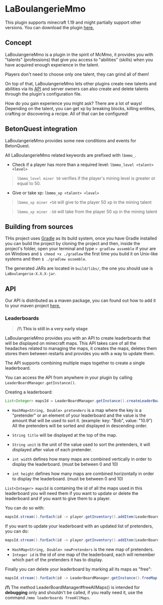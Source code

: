 # LaBoulangerieMmo

This plugin supports minecraft 1.19 and might partially support other versions.
You can download the plugin [here.](https://github.com/LaBoulangerie/LaBoulangerieMmo/releases/latest)

## Concept

LaBoulangerieMmo is a plugin in the spirit of McMmo, it provides you with "talents" (professions) that give you access to "abilities" (skills) when you have acquired enough experience in the talent.

Players don't need to choose only one talent, they can grind all of them!

On top of that, LaBoulangerieMmo lets other plugins create new talents and abilities via its [API](#api) and server owners can also create and delete talents through the plugin's configuration file.

How do you gain experience you might ask? There are a lot of ways! Depending on the talent, you can get xp by breaking blocks, killing entities, crafting or discovering a recipe. All of that can be configured!

## BetonQuest integration

LaBoulangerieMmo provides some new conditions and events for BetonQuest.

All LaBoulangerieMmo related keywords are prefixed with `lbmmo_`.

- Check if a player has more than a required level: `lbmmo_level <talent> <level>`
> `lbmmo_level miner 50` verifies if the player's mining level is greater or equal to 50.

- Give or take xp: `lbmmo_xp <talent> <level>`
> `lbmmo_xp miner +50` will give to the player 50 xp in the mining talent

> `lbmmo_xp miner -50` will take from the player 50 xp in the mining talent

## Building from sources

THis project uses [Gradle](https://gradle.org/) as its build system, once you have Gradle installed you can build the project by cloning the project and then, inside the project's folder, open your terminal and type `> gradlew assemble` if your are on Windows and `$ chmod +x ./gradlew` the first time you build it on Unix-like systems and then `$ ./gradlew assemble`.

The generated JARs are located in `build/libs/`, the one you should use is `LaBoulangerie-X.X.X-jar`.

## API

Our API is distributed as a maven package, you can found out how to add it to your maven project [here.](https://github.com/LaBoulangerie/LaBoulangerieMmo/packages/1356101)
### Leaderboards

> **/!\ This is still in a very early stage**

LaBoulangerieMmo provides you with an API to create leaderboards that will be displayed on minecraft maps.
This API takes care of all the headaches related to managing the maps, it creates the maps, deletes them stores them between restarts and provides you with a way to update them.

The API supports combining multiple maps together to create a single leaderboard.

You can access the API from anywhere in your plugin by calling `LeaderBoardManager.getInstance()`.

Creating a leaderboard:

```java
List<Integer> mapsId = LeaderBoardManager.getInstance().createLeaderBoard(pretenders, title, unit, width, height)
```

- `HashMap<String, Double> pretenders` is a map where the key is a "pretender" or an element of your leaderboard and the value is the amount that will be used to sort it. (example: key: "Bob", value: "10.9")
All the pretenders will be sorted and displayed in descending order.

- `String title` will be displayed at the top of the map.
- `String unit` is the unit of the value used to sort the pretenders, it will displayed after value of each pretender.
- `int width` defines how many maps are combined vertically in order to display the leaderboard. (must be between 0 and 10)
- `int height` defines how many maps are combined horizontally in order to display the leaderboard. (must be between 0 and 10)

`List<Integer> mapsId` is containing the id of all the maps used in this leaderboard you will need them if you want to update or delete the leaderboard and if you want to give them to a player.

You can do so with:
```java
mapsId.stream().forEach(id -> player.getInventory().addItem(LeaderBoardManager.getInstance().getMapItem(id)));
```

If you want to update your leaderboard with an updated list of pretenders, you can do:

```java
mapsId.stream().forEach(id -> player.getInventory().addItem(LeaderBoardManager.getInstance().updateMap(id, newPretenders)));
```
- `HashMap<String, Double> newPretenders` is the new map of pretenders.
- `Integer id` is the id of one map of the leaderboard, each will remember which part of the pretenders it has to display.

Finally you can delete your leaderboard by marking all its maps as "free":
```java
mapsId.stream().forEach(id -> LeaderBoardManager.getInstance().freeMap(id));
```

**/!\\** The method LeaderBoardManager#freeAllMaps() is intended for **debugging** only and shouldn't be called, if you really need it, use the command `/mmo leaderboards freeAllMaps`.
